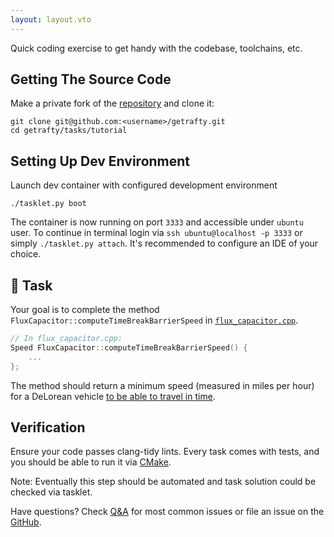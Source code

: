 ```yaml
---
layout: layout.vto
---
```



Quick coding exercise to get handy with the codebase, toolchains, etc.

## Getting The Source Code

Make a private fork of the [repository](https://github.com/getrafty-org/getrafty) and clone it:

```shell
git clone git@github.com:<username>/getrafty.git
cd getrafty/tasks/tutorial
```


## Setting Up Dev Environment

Launch dev container with configured development environment

```shell
./tasklet.py boot 
```

The container is now running on port `3333` and accessible under `ubuntu` user. To continue in terminal login via `ssh ubuntu@localhost -p 3333` or simply `./tasklet.py attach`. It's recommended to configure an IDE of your choice.


## 🧠 Task

Your goal is to complete the method `FluxCapacitor::computeTimeBreakBarrierSpeed` in [`flux_capacitor.cpp`](https://github.com/getrafty-org/getrafty/blob/main/tasks/tutorial/flux_capacitor.cpp).

```c++
// In flux_capacitor.cpp:
Speed FluxCapacitor::computeTimeBreakBarrierSpeed() {
    ...
};
```

The method should return a minimum speed (measured in miles per hour) for a DeLorean vehicle [to be able to travel in time](https://en.wikipedia.org/wiki/DeLorean_time_machine#Operation).

## Verification

Ensure your code passes clang-tidy lints. Every task comes with tests, and you should be able to run it via [CMake](https://cmake.org/cmake/help/latest/guide/tutorial/A%20Basic%20Starting%20Point.html).

Note: Eventually this step should be automated and task solution could be checked via tasklet.

Have questions? Check [Q&A](/etc/faq/) for most common issues or file an issue on the [GitHub](https://github.com/getrafty-org/getrafty/issues). 


